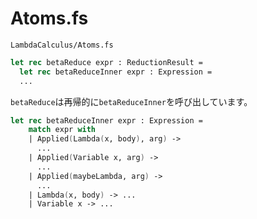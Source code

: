 # Atoms.fs

`LambdaCalculus/Atoms.fs`

```fs
let rec betaReduce expr : ReductionResult =
  let rec betaReduceInner expr : Expression =
  ...
```

`betaReduce`は再帰的に`betaReduceInner`を呼び出しています。

```fs
let rec betaReduceInner expr : Expression =
    match expr with
    | Applied(Lambda(x, body), arg) ->
      ...
    | Applied(Variable x, arg) ->
      ...
    | Applied(maybeLambda, arg) ->
      ...
    | Lambda(x, body) -> ...
    | Variable x -> ...
```
